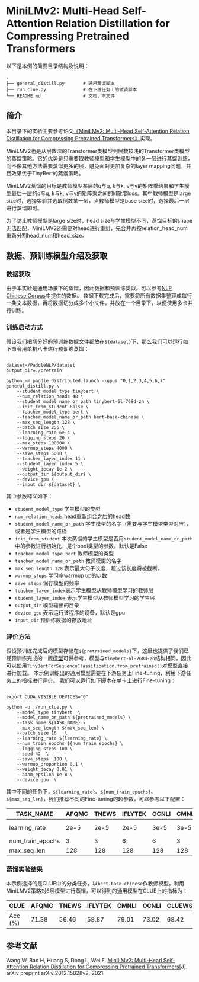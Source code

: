 # MiniLMv2: Multi-Head Self-Attention Relation Distillation for Compressing Pretrained Transformers

以下是本例的简要目录结构及说明：
```
.
├── general_distill.py       # 通用蒸馏脚本
├── run_clue.py              # 在下游任务上的微调脚本
└── README.md                # 文档，本文件
```
## 简介
本目录下的实验主要参考论文[《MiniLMv2: Multi-Head Self-Attention Relation Distillation for Compressing Pretrained Transformers》](https://arxiv.org/abs/2012.15828)实现。

MiniLMV2也是从层数深的Transformer类模型到层数较浅的Transformer类模型的蒸馏策略。它的优势是只需要取教师模型和学生模型中的各一层进行蒸馏训练，而不像其他方法需要蒸馏更多的层，避免面对更加复杂的layer mapping问题，并且效果优于TinyBert的蒸馏策略。

MiniLMV2蒸馏的目标是教师模型某层的q与q, k与k, v与v的矩阵乘结果和学生模型最后一层的q与q, k与k, v与v的矩阵乘之间的kl散度loss。其中教师模型是large size时，选择实验并选取倒数某一层，当教师模型是base size时，选择最后一层进行蒸馏即可。

为了防止教师模型是large size时，head size与学生模型不同，蒸馏目标的shape无法匹配，MiniLMV2还需要对head进行重组，先合并再按relation_head_num重新分割head_num和head_size。

## 数据、预训练模型介绍及获取

### 数据获取
由于本实验是通用场景下的蒸馏，因此数据和预训练类似。可以参考[NLP Chinese Corpus](https://github.com/brightmart/nlp_chinese_corpus)中提供的数据。
数据下载完成后，需要将所有数据集整理成每行一条文本数据，再将数据切分成多个小文件，并放在一个目录下，以便使用多卡并行训练。

### 训练启动方式

假设我们把切分好的预训练数据文件都放在`${dataset}`下，那么我们可以运行如下命令用单机八卡进行预训练蒸馏：
```shell

dataset=/PaddleNLP/dataset
output_dir=./pretrain

python -m paddle.distributed.launch --gpus "0,1,2,3,4,5,6,7" general_distill.py \
    --student_model_type tinybert \
    --num_relation_heads 48 \
    --student_model_name_or_path tinybert-6l-768d-zh \
    --init_from_student False \
    --teacher_model_type bert \
    --teacher_model_name_or_path bert-base-chinese \
    --max_seq_length 128 \
    --batch_size 256 \
    --learning_rate 6e-4 \
    --logging_steps 20 \
    --max_steps 100000 \
    --warmup_steps 4000 \
    --save_steps 5000 \
    --teacher_layer_index 11 \
    --student_layer_index 5 \
    --weight_decay 1e-2 \
    --output_dir ${output_dir} \
    --device gpu \
    --input_dir ${dataset} \

```

其中参数释义如下：

- `student_model_type` 学生模型的类型
- `num_relation_heads` head重新组合之后的head数
- `student_model_name_or_path` 学生模型的名字（需要与学生模型类型对应），或者是学生模型的路径
- `init_from_student` 本次蒸馏的学生模型是否用`student_model_name_or_path`中的参数进行初始化，是个bool类型的参数。默认是False
- `teacher_model_type bert` 教师模型的类型
- `teacher_model_name_or_path`  教师模型的名字
- `max_seq_length 128` 表示最大句子长度，超过该长度将被截断。
- `warmup_steps` 学习率warmup up的步数
- `save_steps` 保存模型的频率
- `teacher_layer_index`表示学生模型从教师模型学习的教师层
- `student_layer_index` 表示学生模型从教师模型学习的学生层
- `output_dir` 模型输出的目录
- `device gpu` 表示运行该程序的设备，默认是gpu
- `input_dir` 预训练数据的存放地址



### 评价方法

假设预训练完成后的模型存储在`${pretrained_models}`下，这里也提供了我们已经预训练完成的一版[模型](https://paddlenlp.bj.bcebos.com/models/general_distill/minilmv2_6l_768d_ch.tar.gz)可供参考，模型与`tinybert-6l-768d-zh`结构相同，因此可以使用`TinyBertForSequenceClassification.from_pretrained()`对模型直接进行加载。
本示例训练出的通用模型需要在下游任务上Fine-tuning，利用下游任务上的指标进行评价。
我们可以运行如下脚本在单卡上进行Fine-tuning：

```shell

export CUDA_VISIBLE_DEVICES="0"

python -u ./run_clue.py \
    --model_type tinybert  \
    --model_name_or_path ${pretrained_models} \
    --task_name ${TASK_NAME} \
    --max_seq_length ${max_seq_len} \
    --batch_size 16   \
    --learning_rate ${learning_rate} \
    --num_train_epochs ${num_train_epochs} \
    --logging_steps 100 \
    --seed 42  \
    --save_steps  100 \
    --warmup_proportion 0.1 \
    --weight_decay 0.01 \
    --adam_epsilon 1e-8 \
    --device gpu  \

```


其中不同的任务下，`${learning_rate}`、`${num_train_epochs}`、`${max_seq_len}`，我们推荐不同的Fine-tuning的超参数，可以参考以下配置：

| TASK_NAME        | AFQMC | TNEWS | IFLYTEK | OCNLI | CMNLI | CLUEWSC2020 | CSL  |
| ---------------- | ----- | ----- | ------- | ----- | ----- | ----------- | ---- |
| learning_rate    | 2e-5  | 2e-5  | 2e-5    | 3e-5  | 3e-5  | 1e-5        | 1e-5 |
| num_train_epochs | 3     | 3     | 6       | 6     | 3     | 50          | 8    |
| max_seq_len      | 128   | 128   | 128     | 128   | 128   | 128         | 256  |


### 蒸馏实验结果

本示例选择的是CLUE中的分类任务，以`bert-base-chinese`作教师模型，利用MiniLMV2策略对6层模型进行蒸馏，可以得到的通用模型在CLUE上的指标为：

| CLUE    | AFQMC | TNEWS | IFLYTEK | CMNLI | OCNLI | CLUEWSC2020 | CSL   |
| ------- | ----- | ----- | ------- | ----- | ----- | ----------- | ----- |
| Acc (%) | 71.38 | 56.46 | 58.87   | 79.01 | 73.02 | 68.42       | 77.73 |


## 参考文献

Wang W, Bao H, Huang S, Dong L, Wei F. [MiniLMv2: Multi-Head Self-Attention Relation Distillation for Compressing Pretrained Transformers](https://arxiv.org/abs/2012.15828)[J]. arXiv preprint arXiv:2012.15828v2, 2021.
